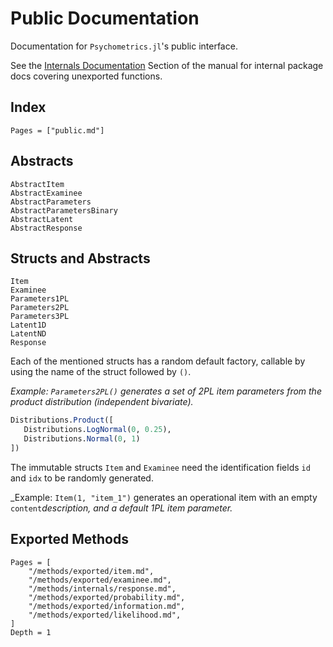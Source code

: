 # Public Documentation

Documentation for `Psychometrics.jl`'s public interface.

See the [Internals Documentation](@ref) Section of the manual for internal package docs covering unexported functions.

## Index

```@contents
Pages = ["public.md"]
```

## Abstracts

```@docs
AbstractItem
AbstractExaminee
AbstractParameters
AbstractParametersBinary
AbstractLatent
AbstractResponse
```

## Structs and Abstracts

```@docs
Item
Examinee
Parameters1PL
Parameters2PL
Parameters3PL
Latent1D
LatentND
Response
```

Each of the mentioned structs has a random default factory, callable by using the name of the struct followed by `()`.

_Example: `Parameters2PL()` generates a set of 2PL item parameters from the product distribution (independent bivariate)._

```julia
Distributions.Product([
   Distributions.LogNormal(0, 0.25),
   Distributions.Normal(0, 1)
])
```

The immutable structs `Item` and `Examinee` need the identification fields `id` and `idx` to be randomly generated. 

_Example: `Item(1, "item_1")` generates an operational item with an empty `content`_description, and a default 1PL item parameter._

## Exported Methods

```@contents
Pages = [
    "/methods/exported/item.md",
    "/methods/exported/examinee.md",
    "/methods/internals/response.md",
    "/methods/exported/probability.md",
    "/methods/exported/information.md",
    "/methods/exported/likelihood.md",
]
Depth = 1
```
